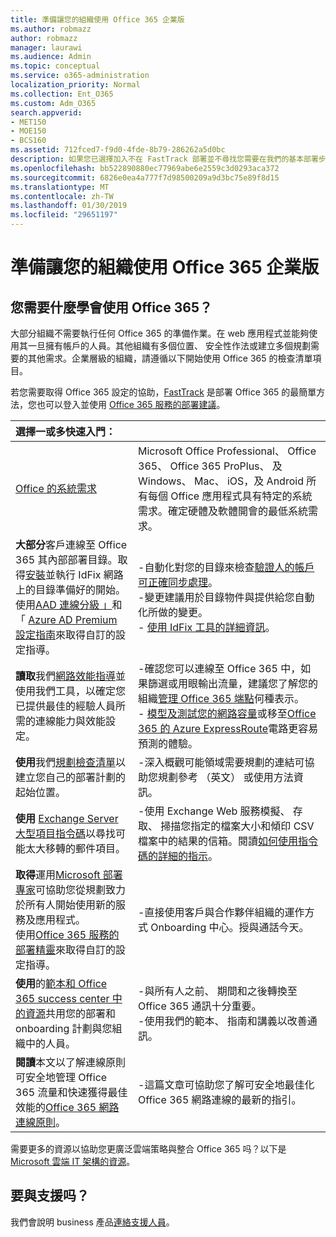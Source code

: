 ```yaml
---
title: 準備讓您的組織使用 Office 365 企業版
ms.author: robmazz
author: robmazz
manager: laurawi
ms.audience: Admin
ms.topic: conceptual
ms.service: o365-administration
localization_priority: Normal
ms.collection: Ent_O365
ms.custom: Adm_O365
search.appverid:
- MET150
- MOE150
- BCS160
ms.assetid: 712fced7-f9d0-4fde-8b79-286262a5d0bc
description: 如果您已選擇加入不在 FastTrack 部署並不尋找您需要在我們的基本部署步驟中，這是要啟動的位置。
ms.openlocfilehash: bb522890880ec77969abe6e2559c3d0293aca372
ms.sourcegitcommit: 6826e0ea4a777f7d98500209a9d3bc75e89f8d15
ms.translationtype: MT
ms.contentlocale: zh-TW
ms.lasthandoff: 01/30/2019
ms.locfileid: "29651197"
---
```

# <a name="get-your-organization-ready-for-office-365-enterprise"></a>準備讓您的組織使用 Office 365 企業版

## <a name="what-do-you-need-to-do-to-get-ready-for-office-365"></a>您需要什麼學會使用 Office 365？

大部分組織不需要執行任何 Office 365 的準備作業。在 web 應用程式並能夠使用其一旦擁有帳戶的人員。其他組織有多個位置、 安全性作法或建立多個規劃需要的其他需求。企業層級的組織，請遵循以下開始使用 Office 365 的檢查清單項目。
  
若您需要取得 Office 365 設定的協助，[FastTrack](https://fasttrack.microsoft.com/office) 是部署 Office 365 的最簡單方法，您也可以登入並使用 [Office 365 服務的部署建議](deployment-advisors-for-office-365.md)。
  
|**選擇一或多快速入門：**||
|:-----|:-----|
| [Office 的系統需求](https://products.office.com/office-system-requirements) |Microsoft Office Professional、 Office 365、 Office 365 ProPlus、 及 Windows、 Mac、 iOS，及 Android 所有每個 Office 應用程式具有特定的系統需求。確定硬體及軟體開會的最低系統需求。|
|**大部分**客戶連線至 Office 365 其內部部署目錄。取得[安裝](https://www.microsoft.com/download/details.aspx?id=36832)並執行 IdFix 網路上的目錄準備好的開始。<br> 使用[AAD 連線分級 」](https://aka.ms/aadconnectpwsync)和 「 [Azure AD Premium 設定指南](https://aka.ms/aadpguidance)來取得自訂的設定指導。 <br> |-自動化對您的目錄來檢查[驗證人的帳戶可正確同步處理](https://support.office.com/article/Prepare-to-provision-users-through-directory-synchronization-to-Office-365-01920974-9e6f-4331-a370-13aea4e82b3e)。 <br> -變更建議用於目錄物件與提供給您自動化所做的變更。 <br> - [使用 IdFix 工具的詳細資訊](prepare-directory-attributes-for-synch-with-idfix.md)。 |
|**讀取**我們[網路效能指導](https://aka.ms/tune)並使用我們工具，以確定您已提供最佳的經驗人員所需的連線能力與效能設定。  <br> | -確認您可以連線至 Office 365 中，如果篩選或用眼輸出流量，建議您了解您的組織[管理 Office 365 端點](https://support.office.com/article/Managing-Office-365-endpoints-99cab9d4-ef59-4207-9f2b-3728eb46bf9a)何種表示。  <br>  - [模型及測試您的網路容量](https://support.office.com/article/Network-and-migration-planning-for-Office-365-f5ee6c33-bcd7-4b0b-b0f8-dc1d9fb8d132)或移至[Office 365 的 Azure ExpressRoute](https://support.office.com/article/Azure-ExpressRoute-for-Office-365-6d2534a2-c19c-4a99-be5e-33a0cee5d3bd)電路更容易預測的體驗。   |
|**使用**我們[規劃檢查清單](https://support.office.com/article/Deployment-planning-checklist-for-Office-365-5fa4f6ef-35ad-4840-91c1-4834df3df5a0)以建立您自己的部署計劃的起始位置。  <br> | -深入概觀可能領域需要規劃的連結可協助您規劃參考 （英文） 或使用方法資訊。 |
|**使用** [Exchange Server 大型項目指令碼](https://gallery.technet.microsoft.com/Exchange-Server-Large-Item-b9546cc6)以尋找可能太大移轉的郵件項目。  <br> | -使用 Exchange Web 服務模擬、 存取、 掃描您指定的檔案大小和傾印 CSV 檔案中的結果的信箱。閱讀[如何使用指令碼的詳細的指示](https://blogs.technet.com/b/mikehall/archive/2013/06/27/large-mail-item-script.aspx)。 |
|**取得**運用[Microsoft 部署專家](https://go.microsoft.com/fwlink/?LinkId=517115)可協助您從規劃致力於所有人開始使用新的服務及應用程式。  <br> 使用[Office 365 服務的部署精靈](https://support.office.com/article/Deployment-wizards-for-Office-365-services-165f46e8-3533-4d76-be57-97f81ebd40f2)來取得自訂的設定指導。  <br> | -直接使用客戶與合作夥伴組織的運作方式 Onboarding 中心。授與通話今天。 |
|**使用**的[範本和 Office 365 success center 中的資源](https://www.microsoft.com/fasttrack/resources)共用您的部署和 onboarding 計劃與您組織中的人員。  <br> | -與所有人之前、 期間和之後轉換至 Office 365 通訊十分重要。  <br> -使用我們的範本、 指南和講義以改善通訊。 |
|**閱讀**本文以了解連線原則可安全地管理 Office 365 流量和快速獲得最佳效能的[Office 365 網路連線原則](https://aka.ms/o365networkingprinciples)。  <br> | -這篇文章可協助您了解可安全地最佳化 Office 365 網路連線的最新的指引。 |
   
需要更多的資源以協助您更廣泛雲端策略與整合 Office 365 吗？以下是[Microsoft 雲端 IT 架構的資源](https://docs.microsoft.com/en-us/office365/enterprise/microsoft-cloud-it-architecture-resources)。
  
## <a name="want-to-talk-with-support"></a>要與支援吗？

我們會說明 business 產品[連絡支援人員](https://support.office.com/article/32a17ca7-6fa0-4870-8a8d-e25ba4ccfd4b)。
